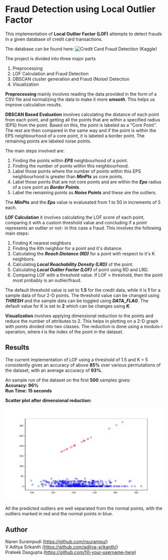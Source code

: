 # Fraud Detection using Local Outlier Factor

This implementation of **Local Outlier Factor (LOF)** attempts to detect frauds in a given database of credit card transactions.

The database can be found here: ![Credit Card Fraud Detection (Kaggle)](https://www.kaggle.com/mlg-ulb/creditcardfraud)

The project is divided into three major parts

1. Preprocessing
2. LOF Calculation and Fraud Detection
4. DBSCAN cluster generation and Fraud (Noise) Detection
3. Visualization

**Preprocessing** mainly involves reading the data provided in the form of a CSV file and normalizing the data to
make it more ***smooth***. This helps us improve calculation results.

**DBSCAN Based Evaluation** involves calculating the distance of each point from each point, and getting all the points that are within a specified radius (EPS) from the point. Based on this, the point is labeled as a "Core Point". The rest are then compared in the same way and if the point is within the EPS neighbourhood of a core point, it is labeled a border point. The remaining points are labeled noise points.

The main steps involved are:

1. Finding the points within ***EPS*** neighbourhood of a point.
2. Finding the number of points within this neighbourhood.  
3. Label those points where the number of points within this EPS neighbourhood is greater than ***MinPts*** as core points.
4. Label those points that are not core points and are within the ***Eps*** radius of a core point as ***Border Points***.  
5. Label the remaining points as ***Noise Points*** and these are the outliers.

The ***MinPts*** and the ***Eps*** value is evalueated from 1 to 50 in increments of 5 each. 

**LOF Calculation** it involves calculating the LOF score of each point, comparing it with a
custom threshold value and concluding if a point represents an outlier or not- in this case a fraud. This involves the following main steps:

1. Finding K nearest neighbors
2. Finding the Kth neighbor for a point and it's distance.
3. Calculating the ***Reach Distance (RD)*** for a point with respect to it's K neighbors.
4. Calculating ***Local Reachability Density (LRD)*** of the point.
5. Calculating ***Local Outlier Factor (LOF)*** of point using RD and LRD.
6. Comparing LOF with a threshold value. If LOF > threshold, then the point most probably is an outlier/fraud.

The default threshold value is set to **1.5** for the credit data, while it is **1** for a sample data of four 2-D points.
The threshold value can be changed using ***THRESH*** and the sample data can be toggled using ***DATA_FLAG***.
The default value for K is set to **2** which can be changes using ***K***.

**Visualization** involves applying dimensional reduction to the points and reduce the number of attributes to 2. This helps in plotting on a 2-D graph with points divided into two classes. The reduction is done using a modulo-i operation, where ***i***
is the index of the point in the dataset.

## Results

The current implementation of LOF using a threshold of 1.5 and K = 5 consistently gives an accuracy of above **85%** over various permutations of the dataset, with an average accuracy of **93%**.

An sample run of the dataset on the first **500** samples gives:
<br>**Accuracy: 96%**
<br>**Run Time: 15 seconds**

**Scatter plot after dimensional reduction:**

![Scatter Plot (1000 samples)](https://github.com/nsurampu/Fraud-Detection/blob/master/sample_run(500).png)

All the predicted outliers are well separated from the normal points, with the outliers marked in red and the normal points
in blue.

## Author
Naren Surampudi (https://github.com/nsurampu/)
<br>V Aditya Srikanth (https://github.com/aditya-srikanth/)
<br>Prateek Dasgupta (https://github.com/fill-your-username-here)